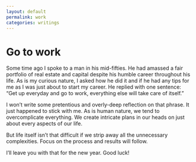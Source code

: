 ```yaml
---
layout: default
permalink: work
categories: writings
---
```


# Go to work

Some time ago I spoke to a man in his mid-fifties.
He had amassed a fair portfolio of real estate and capital despite his humble career throughout his life.
As is my curious nature, I asked how he did it and if he had any tips for me as I was just about to start my career.
He replied with one sentence: “Get up everyday and go to work, everything else will take care of itself.”

I won’t write some pretentious and overly-deep reflection on that phrase.
It just happened to stick with me.
As is human nature, we tend to overcomplicate everything.
We create intricate plans in our heads on just about every aspects of our life.

But life itself isn’t that difficult if we strip away all the unnecessary complexities.
Focus on the process and results will follow.

I’ll leave you with that for the new year.
Good luck!
